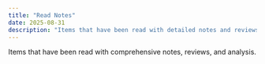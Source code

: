 ```yaml
---
title: "Read Notes"
date: 2025-08-31
description: "Items that have been read with detailed notes and reviews"
---
```


Items that have been read with comprehensive notes, reviews, and analysis.